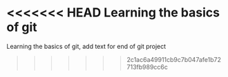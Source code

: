 <<<<<<< HEAD
Learning the basics of git
=======
Learning the basics of git, add text for end of git project
>>>>>>> 2c1ac6a49911cb9c7b047afe1b72713fb989cc6c

